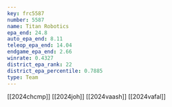 ```yaml
---
key: frc5587
number: 5587
name: Titan Robotics
epa_end: 24.8
auto_epa_end: 8.11
teleop_epa_end: 14.04
endgame_epa_end: 2.66
winrate: 0.4327
district_epa_rank: 22
district_epa_percentile: 0.7885
type: Team
---
```

[[2024chcmp]]
[[2024joh]]
[[2024vaash]]
[[2024vafal]]
